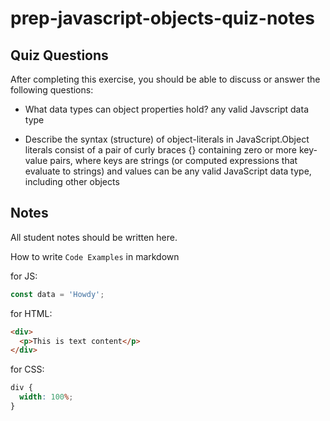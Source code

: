 # prep-javascript-objects-quiz-notes

## Quiz Questions

After completing this exercise, you should be able to discuss or answer the following questions:

- What data types can object properties hold? any valid Javscript data type

- Describe the syntax (structure) of object-literals in JavaScript.Object literals consist of a pair of curly braces {} containing zero or more key-value pairs, where keys are strings (or computed expressions that evaluate to strings) and values can be any valid JavaScript data type, including other objects

## Notes

All student notes should be written here.

How to write `Code Examples` in markdown

for JS:

```javascript
const data = 'Howdy';
```

for HTML:

```html
<div>
  <p>This is text content</p>
</div>
```

for CSS:

```css
div {
  width: 100%;
}
```
